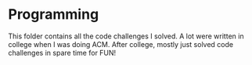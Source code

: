 # Programming

This folder contains all the code challenges I solved. A lot were written in college when I was doing ACM. After college, mostly just solved code challenges in spare time for FUN!
